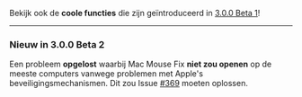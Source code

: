 Bekijk ook de **coole functies** die zijn geïntroduceerd in [3.0.0 Beta 1](https://github.com/noah-nuebling/mac-mouse-fix/releases/tag/3.0.0-Beta-1.1)!

---

### Nieuw in 3.0.0 Beta 2

Een probleem **opgelost** waarbij Mac Mouse Fix **niet zou openen** op de meeste computers vanwege problemen met Apple's beveiligingsmechanismen. Dit zou Issue [#369](https://github.com/noah-nuebling/mac-mouse-fix/issues/369) moeten oplossen.
